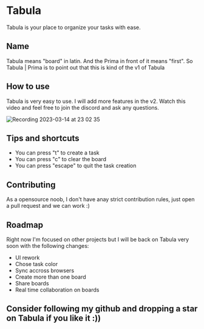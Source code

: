 # Tabula


Tabula is your place to organize your tasks with ease.

## Name
Tabula means "board" in latin. And the Prima in front of it means "first". So Tabula | Prima is to point out that this is kind of the v1 of Tabula

## How to use
Tabula is very easy to use. I will add more features in the v2. Watch this video and feel free to join the discord and ask any questions.

![Recording 2023-03-14 at 23 02 35](https://user-images.githubusercontent.com/95161388/225161352-b6e6f66a-2d7b-4a6d-8612-d153dc0a587e.gif)


## Tips and shortcuts
- You can press "t" to create a task
- You can press "c" to clear the board
- You can press "escape" to quit the task creation

## Contributing
As a opensource noob, I don't have anay strict contribution rules, just open a pull request and we can work :)

## Roadmap
Right now I'm focused on other projects but I will be back on Tabula very soon with the following changes:
- UI rework
- Chose task color
- Sync accross browsers
- Create more than one board
- Share boards
- Real time collaboration on boards

## Consider following my github and dropping a star on Tabula if you like it :))
